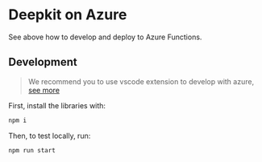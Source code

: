 # Deepkit on Azure

See above how to develop and deploy to Azure Functions.

## Development

> We recommend you to use vscode extension to develop with azure, [see more](https://docs.microsoft.com/en-us/azure/azure-functions/create-first-function-vs-code-node) 

First, install the libraries with:

```bash
npm i
```

Then, to test locally, run:

```bash
npm run start
```
